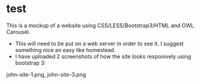 # test

This is a mockup of a website using CSS/LESS/Bootstrap3/HTML and OWL Carousel.  

-  This will need to be put on a web server in order to see it. I suggest something nice an easy like homestead.
-  I have uploaded 2 screenshots of how the site looks responively using bootstrap 3:

john-site-1.png, john-site-3.png

